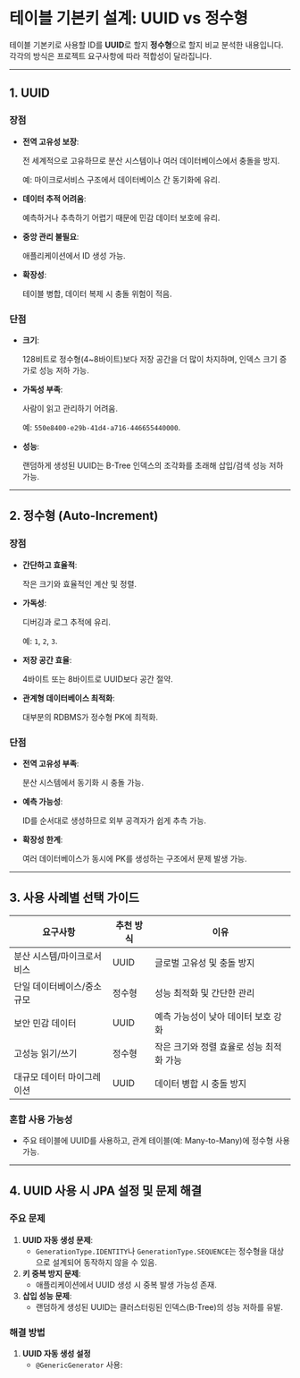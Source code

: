 # 테이블 기본키 설계: UUID vs 정수형

테이블 기본키로 사용할 ID를 **UUID**로 할지 **정수형**으로 할지 비교 분석한 내용입니다. 각각의 방식은 프로젝트 요구사항에 따라 적합성이 달라집니다.

---

## 1. UUID

### 장점

- **전역 고유성 보장**:
    
    전 세계적으로 고유하므로 분산 시스템이나 여러 데이터베이스에서 충돌을 방지.
    
    예: 마이크로서비스 구조에서 데이터베이스 간 동기화에 유리.
    
- **데이터 추적 어려움**:
    
    예측하거나 추측하기 어렵기 때문에 민감 데이터 보호에 유리.
    
- **중앙 관리 불필요**:
    
    애플리케이션에서 ID 생성 가능.
    
- **확장성**:
    
    테이블 병합, 데이터 복제 시 충돌 위험이 적음.
    

### 단점

- **크기**:
    
    128비트로 정수형(4~8바이트)보다 저장 공간을 더 많이 차지하며, 인덱스 크기 증가로 성능 저하 가능.
    
- **가독성 부족**:
    
    사람이 읽고 관리하기 어려움.
    
    예: `550e8400-e29b-41d4-a716-446655440000`.
    
- **성능**:
    
    랜덤하게 생성된 UUID는 B-Tree 인덱스의 조각화를 초래해 삽입/검색 성능 저하 가능.
    

---

## 2. 정수형 (Auto-Increment)

### 장점

- **간단하고 효율적**:
    
    작은 크기와 효율적인 계산 및 정렬.
    
- **가독성**:
    
    디버깅과 로그 추적에 유리.
    
    예: `1`, `2`, `3`.
    
- **저장 공간 효율**:
    
    4바이트 또는 8바이트로 UUID보다 공간 절약.
    
- **관계형 데이터베이스 최적화**:
    
    대부분의 RDBMS가 정수형 PK에 최적화.
    

### 단점

- **전역 고유성 부족**:
    
    분산 시스템에서 동기화 시 충돌 가능.
    
- **예측 가능성**:
    
    ID를 순서대로 생성하므로 외부 공격자가 쉽게 추측 가능.
    
- **확장성 한계**:
    
    여러 데이터베이스가 동시에 PK를 생성하는 구조에서 문제 발생 가능.
    

---

## 3. 사용 사례별 선택 가이드

| 요구사항 | 추천 방식 | 이유 |
| --- | --- | --- |
| 분산 시스템/마이크로서비스 | UUID | 글로벌 고유성 및 충돌 방지 |
| 단일 데이터베이스/중소규모 | 정수형 | 성능 최적화 및 간단한 관리 |
| 보안 민감 데이터 | UUID | 예측 가능성이 낮아 데이터 보호 강화 |
| 고성능 읽기/쓰기 | 정수형 | 작은 크기와 정렬 효율로 성능 최적화 가능 |
| 대규모 데이터 마이그레이션 | UUID | 데이터 병합 시 충돌 방지 |

### 혼합 사용 가능성

- 주요 테이블에 UUID를 사용하고, 관계 테이블(예: Many-to-Many)에 정수형 사용 가능.

---

## 4. UUID 사용 시 JPA 설정 및 문제 해결

### 주요 문제

1. **UUID 자동 생성 문제**:
    - `GenerationType.IDENTITY`나 `GenerationType.SEQUENCE`는 정수형을 대상으로 설계되어 동작하지 않을 수 있음.
2. **키 중복 방지 문제**:
    - 애플리케이션에서 UUID 생성 시 중복 발생 가능성 존재.
3. **삽입 성능 문제**:
    - 랜덤하게 생성된 UUID는 클러스터링된 인덱스(B-Tree)의 성능 저하를 유발.

### 해결 방법

1. **UUID 자동 생성 설정**
    - `@GenericGenerator` 사용: